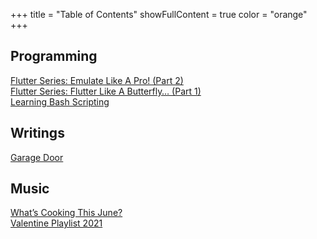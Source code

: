 +++
title = "Table of Contents"
showFullContent = true
color = "orange"
+++


## Programming

[Flutter Series: Emulate Like A Pro! (Part 2)](/posts/emulator-on-linux)\
[Flutter Series: Flutter Like A Butterfly… (Part 1)](/posts/flutter-on-linux)\
[Learning Bash Scripting](/posts/learning-bash/)

## Writings

[Garage Door](/posts/garage-door)

## Music

[What’s Cooking This June?](/posts/june-playlist-2021)\
[Valentine Playlist 2021](/posts/valentine-playlist-2021)
